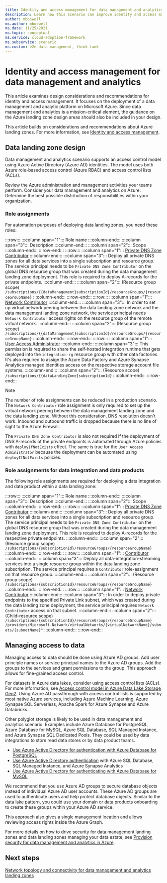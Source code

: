 ```yaml
---
title: Identity and access management for data management and analytics
description: Learn how this scenario can improve identity and access management for data management and analytics in Azure.
author: mboswell
ms.author: mboswell
ms.date: 11/25/2021
ms.topic: conceptual
ms.service: cloud-adoption-framework
ms.subservice: scenario
ms.custom: e2e-data-management, think-tank
---
```


# Identity and access management for data management and analytics

This article examines design considerations and recommendations for identity and access management. It focuses on the deployment of a data management and analytic platform on Microsoft Azure. Since data management and analytics is a mission-critical element, the guidance on the Azure landing zone design areas should also be included in your design.

This article builds on considerations and recommendations about Azure landing zones. For more information, see [Identity and access management](../../ready/landing-zone/design-area/identity-access.md).

## Data landing zone design

Data management and analytics scenario supports an access control model using Azure Active Directory (Azure AD) identities. The model uses both Azure role-based access control (Azure RBAC) and access control lists (ACLs).

Review the Azure administration and management activities your teams perform. Consider your data management and analytics on Azure. Determine the best possible distribution of responsibilities within your organization.

### Role assignments

For automation purposes of deploying data landing zones, you need these roles:

:::row:::
    :::column span="1":::
        Role name
    :::column-end:::
    :::column span="3":::
        Description
    :::column-end:::
    :::column span="2":::
        Scope
    :::column-end:::
:::row-end:::
:::row:::
    :::column span="1":::
        [Private DNS Zone Contributor](/azure/role-based-access-control/built-in-roles#private-dns-zone-contributor)
    :::column-end:::
    :::column span="3":::
        Deploy all private DNS zones for all data services into a single subscription and resource group. The service principal needs to be `Private DNS Zone Contributor` on the global DNS resource group that was created during the data management landing zone deployment. This role is required to deploy A-records for the private endpoints.
    :::column-end:::
    :::column span="2":::
        (Resource group scope) `/subscriptions/{{dataManagement}subscriptionId}/resourceGroups/{resourceGroupName}`
    :::column-end:::
:::row-end:::
:::row:::
    :::column span="1":::
        [Network Contributor](/azure/role-based-access-control/built-in-roles#network-contributor)
    :::column-end:::
    :::column span="3":::
        In order to set up virtual network peering between the data landing zone network and the data management landing zone network, the service principal needs `Network Contributor` access rights on the resource group of the remote virtual network.
    :::column-end:::
    :::column span="2":::
        (Resource group scope) `/subscriptions/{{dataManagement}subscriptionId}/resourceGroups/{resourceGroupName}`
    :::column-end:::
:::row-end:::
:::row:::
    :::column span="1":::
        [User Access Administrator](/azure/role-based-access-control/built-in-roles#user-access-administrator)
    :::column-end:::
    :::column span="3":::
        This permission is required to share the self-hosted integration runtime that gets deployed into the `integration-rg` resource group with other data factories. It's also required to assign the Azure Data Factory and Azure Synapse Analytics managed identities access on the respective storage account file systems.
    :::column-end:::
    :::column span="2":::
        (Resource scope) `/subscriptions/{{dataLandingZone}subscriptionId}`
    :::column-end:::
:::row-end:::

> [!NOTE]
> The number of role assignments can be reduced in a production scenario. The `Network Contributor` role assignment is only required to set up the virtual network peering between the data management landing zone and the data landing zone. Without this consideration, DNS resolution doesn't work. Inbound and outbound traffic is dropped because there is no line of sight to the Azure Firewall.
>
> The `Private DNS Zone Contributor` is also not required if the deployment of DNS A-records of the private endpoints is automated through Azure policies with `deployIfNotExists` effect. The same is true for the `User Access Administrator` because the deployment can be automated using `deployIfNotExists` policies.

### Role assignments for data integration and data products

The following role assignments are required for deploying a data integration and data product within a data landing zone:

:::row:::
    :::column span="1":::
        Role name
    :::column-end:::
    :::column span="3":::
        Description
    :::column-end:::
    :::column span="2":::
        Scope
    :::column-end:::
:::row-end:::
:::row:::
    :::column span="1":::
        [Private DNS Zone Contributor](/azure/role-based-access-control/built-in-roles#private-dns-zone-contributor)
    :::column-end:::
    :::column span="3":::
        Deploy all private DNS zones for all data services into a single subscription and resource group. The service principal needs to be `Private DNS Zone Contributor` on the global DNS resource group that was created during the data management landing zone deployment. This role is required to deploy A-records for the respective private endpoints.
    :::column-end:::
    :::column span="2":::
        (Resource group scope) `/subscriptions/{subscriptionId}/resourceGroups/{resourceGroupName}`
    :::column-end:::
:::row-end:::
:::row:::
    :::column span="1":::
        [Contributor](/azure/role-based-access-control/built-in-roles#contributor)
    :::column-end:::
    :::column span="3":::
        Deploy all data-integration-streaming services into a single resource group within the data landing zone subscription. The service principal requires a `Contributor` role-assignment on that resource group.
    :::column-end:::
    :::column span="2":::
        (Resource group scope)  `/subscriptions/{subscriptionId}/resourceGroups/{resourceGroupName}`
    :::column-end:::
:::row-end:::
:::row:::
    :::column span="1":::
        [Network Contributor](/azure/role-based-access-control/built-in-roles#network-contributor)
    :::column-end:::
    :::column span="3":::
        In order to deploy private endpoints to the specified Private Link subnet, which was created during the data landing zone deployment, the service principal requires `Network Contributor` access on that subnet.
    :::column-end:::
    :::column span="2":::
        (Child-resource scope) `/subscriptions/{subscriptionId}/resourceGroups/{resourceGroupName} /providers/Microsoft.Network/virtualNetworks/{virtualNetworkName}/subnets/{subnetName}"`
    :::column-end:::
:::row-end:::

## Managing access to data

Managing access to data should be done using Azure AD groups. Add user principle names or service principal names to the Azure AD groups. Add the groups to the services and grant permissions to the group. This approach allows for fine-grained access control.

For datasets in Azure data lakes, consider using access control lists (ACLs). For more information, see [Access control model in Azure Data Lake Storage Gen2](/azure/storage/blobs/data-lake-storage-access-control-model). Using Azure AD passthrough with access control lists is supported by most native Azure services, including Azure Machine Learning, Azure Synapse SQL Serverless, Apache Spark for Azure Synapse and Azure Databricks.

Other polyglot storage is likely to be used in data management and analytics scenario. Examples include Azure Database for PostgreSQL, Azure Database for MySQL, Azure SQL Database, SQL Managed Instance, and Azure Synapse SQL Dedicated Pools. They could be used by data integrations to store read data stores or by data product teams.

- [Use Azure Active Directory for authentication with Azure Database for PostgreSQL](/azure/postgresql/howto-configure-sign-in-aad-authentication)
- [Use Azure Active Directory authentication](/azure/azure-sql/database/authentication-aad-overview) with Azure SQL Database, SQL Managed Instance, and Azure Synapse Analytics
- [Use Azure Active Directory for authenticating with Azure Database for MySQL](/azure/mysql/concepts-azure-ad-authentication)

We recommend that you use Azure AD groups to secure database objects instead of individual Azure AD user accounts. These Azure AD groups are used to authenticate users and help protect database objects. Similar to the data lake pattern, you could use your domain or data products onboarding to create these groups within your Azure AD service.

This approach also gives a single management location and allows reviewing access rights inside the Azure Graph.

For more details on how to drive security for data management landing zones and data landing zones managing your data estate, see [Provision security for data management and analytics in Azure](./security-provisioning.md).

## Next steps

[Network topology and connectivity for data management and analytics landing zones](./eslz-network-topology-and-connectivity.md)
